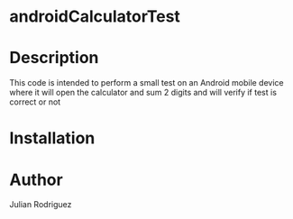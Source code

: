 # androidCalculatorTest
# Description
This code is intended to perform a small test on an Android mobile device where it will open the calculator and sum 2 digits and will verify if test is correct or not
# Installation
# Author
Julian Rodriguez
